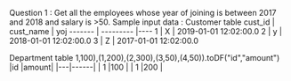 Question 1 : Get all the employees  whose year of joining is between 2017 and 2018 and salary is >50.
Sample input data :
Customer table 
cust_id | cust_name | yoj
------- | --------- |----
1       | X         | 2019-01-01 12:02:00.0
2       | y         | 2018-01-01 12:02:00.0
3       | Z         | 2017-01-01 12:02:00.0

Department table 
    1,100),(1,200),(2,300),(3,50),(4,50)).toDF("id","amount")
|id |amount|
|---|------|
| 1 |100   |
| 1 |200   |
